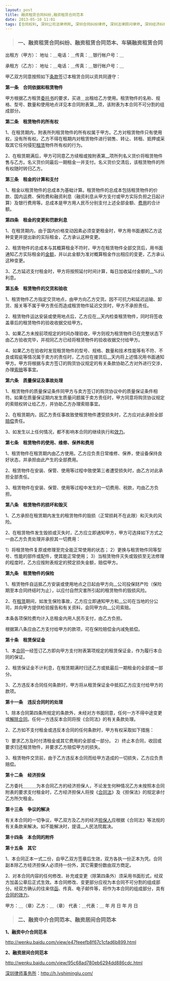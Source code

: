 ```yaml
---
layout: post
title: 融资租赁合同纠纷,融资租赁合同范本
date: 2013-05-10 11:01
tags: [合同权利, 深圳公司法律师网, 深圳合同纠纷律师, 深圳法律顾问律师, 深圳经济纠纷律师, 融资中介合同范本, 融资居间合同范本, 车辆融资租赁合同]
---
```

<blockquote>
<h3>一、融资租赁合同纠纷、融资租赁合同范本、车辆融资租赁合同</h3>
</blockquote>
出租方（甲方）：
地址：＿电话：＿传真：＿银行帐户号：＿

承租方（乙方）：
地址：＿电话：＿传真：＿银行帐户号：＿

甲乙双方同意按照如下<a href="http://h.lvshiminglu.com/law/992.html" target="_blank">条款</a>签订本租赁合同以资共同遵守：

<strong>第一条　合同依据和租赁物件</strong>

甲方根据乙方租赁<a href="http://h.lvshiminglu.com/law/644.html" target="_blank">委托书</a>的要求，买进＿出租给乙方使用。租赁物件的名称、规格、型号、数量和使用地点详见本合同附表第__项，该附表为本合同不可分割的组成部分。

<strong>第二条　租赁物件的所有权</strong>

1、在租赁期内，附表所列租赁物件的所有权属于甲方。乙方对租赁物件只有使用权，没有所有权。乙方不得在租期内对租赁物件进行销售、转让、转租、抵押或采取其它任何侵犯<a href="http://h.lvshiminglu.com/law/406.html" target="_blank">租赁</a>物件所有权的行为。

2、在租赁期满后，甲方可同意乙方续租或按附表第__项所列名义货价将租赁物件售与乙方。名义货价同最后一期租金一并支付。名义货价交清后，该租赁物件的所有权随时转归乙方。

<strong>第三条　租金的计算和支付</strong>

1、租金以租赁物件的总成本为基础计算。租赁物件的总成本包括租赁物件的价款、国内运费、保险费和融资利息（融资利息从甲方支付或甲方实际负担之日起计算）及银行费用等。总成本是甲方用人民币分别支付上述全部金额、<a href="http://h.lvshiminglu.com/law/330.html" target="_blank">费用</a>的合计额。

<strong>第四条　租金的变更和罚款利息</strong>

1、在租赁期内，由于国内价格变动因素必须变更租金时，甲方用书面通知乙方这种变更并提出新的实际租金，乙方承认这种变更。

2、租赁物件的总成本与其概算租金不符时，甲方在租赁物件全部交货后，用书面通知乙方实际租金的<a href="http://h.lvshiminglu.com/law/273.html" target="_blank">金额</a>，并以此金额为准对概算租金作出相应的变更，乙方承认这种变更。

3、乙方延迟支付租金时，甲方将按照延付时间计算，每日加收延付金额的__%的利息。

<strong>第五条　租赁物件的交货和验收</strong>

1、租赁物件乙方指定交货地点，由甲方向乙方交货。因不可抗力和延迟运输、卸货、报关等不属于甲方责任而造成租赁物件延迟交货时，甲方不承担责任。

2、租赁物件运达安装或使用地点后，乙方应在__天内检查租赁物件，同时将签收盖章后的租赁物件的验收收据交给甲方。

3、如果乙方未按前项规定的时间办理验收，甲方则视为租赁物件已在完整状态下由乙方验收完毕，并视同乙方已经将租赁物件的验收收据交付给甲方。

4、如果乙方在验收时发现租赁物件的型号、规格、数量和技术性能等有不符、不良或瑕疵等情况属于卖方的责任时，乙方应在接货后__天内将上述情况用书面通知甲方。甲方将根据与卖方签订的购货协议规定的有关条款协助乙方对外进行交涉，办理<a href="http://h.lvshiminglu.com/law/941.html" target="_blank">索赔</a>等事宜。

<strong>第六条　质量保证及事故处理</strong>

1、租赁物件的质量保证条件同甲方与卖方签订的购货协议中的质量保证条件相符。如果在质量保证期内发生质量问题属于卖方责任时，甲方同意将购货协议规定的索赔权转让给乙方，并协助乙方办理索赔事宜。

2、在租赁期内，因乙方责任事故致使租赁物件遭受损失时，乙方应对此承担全部<a href="http://h.lvshiminglu.com/law/889.html" target="_blank">赔偿</a>责任。

3、如发生以上任何情况，都不影响本合同的继续执行和<a href="http://h.lvshiminglu.com/law/900.html" target="_blank">效力</a>。

<strong>第七条　租赁物件的使用、维修、保养和费用</strong>

1、租赁物件在租赁期内由乙方使用。乙方应负责日常维修、保养，使设备保持良好状态，并承担由此产生的全部费用。

2、租赁物件在安装、保管、使用等过程中致使第三者遭受损失时，由乙方对此承担全部责任。

3、租赁物件在安装、保管、使用等过程中发生的一切费用、税款，均由乙方负担。

<strong>第八条　租赁物件的损坏和毁灭</strong>

1、乙方承担在租赁期内发生的租赁物件的毁损（正常损耗不在此限）和灭失的风险。

2、在租赁物件发生毁损或灭失时，乙方应立即通知甲方，甲方可选择如下方式之一由乙方负责处理并承担其一切费用：

1）将租赁物件复原或修理至完全能正常使用的状态；
2）更换与租赁物件同等型号、性能的部件或配件，使其能正常使用；
3）当租赁物件灭失或毁损至无法修理的程度时，乙方应按附表规定的预定损失金额，赔偿甲方。

<strong>第九条　租赁物件的保险</strong>

1、租赁物件自运抵乙方安装或使用地点之日起由甲方向__公司投保财产险（保险期至本合同终结时为止），以应付自然灾害所引起的租赁物件的毁损风险。

2、在<a href="http://h.lvshiminglu.com/law/920.html" target="_blank">租赁</a>期间，如发生保险事故，乙方应立即通知甲方和__公司在当地的分公司，并向甲方提供检验报告和有关资料，会同甲方向__公司索赔。

本条各项保险费均计入总租金内用人民币支付，由乙方负担。

根据第八条应由乙方支付给甲方的款项，可在保险赔偿金内减免抵偿。

<strong>第十条　租赁保证金</strong>

1、本<a href="http://h.lvshiminglu.com/law/899.html" target="_blank">合同</a>一经签订乙方即向甲方支付附表第项规定的租赁保证金，作为履行本合同的保证。

2、租赁保证金不计利息，在租赁期满时归还乙方或抵最后一期租金的全部或一部分。

3、乙方违反本合同任何条款时，甲方将从租赁保证金中抵扣乙方应支付给甲方的款项。

<strong>第十一条　违反合同时的处理</strong>

1、除本合同第四条所规定的条款外，未经对方书面同意，任何一方不得中途变更或<a href="http://h.lvshiminglu.com/law/858.html" target="_blank">解除合同</a>。任何一方违反本合同将按《合同法》的有关条款处理。

2、乙方如不支付租金或违反本合同的任何条款时，甲方有权采取如下措施：

1）要求乙方及时付清租金或其它费用的全部或一部分。
2）终止本合同，收回或要求归还租赁物件，并要求乙方赔偿甲方的损失。

3、租赁物件交货前，由于乙方违反本合同而给甲方造成的一切损失，乙方应负责赔偿。

<strong>第十二条　经济担保</strong>

乙方委托＿＿＿为本合同乙方的经济担保人，不论发生何种情况乙方未按照本合同附表的要求支付租金时，乙方经济担保人将按《<a href="http://h.lvshiminglu.com/law/846.html" target="_blank">合同法</a>》及《担保法》的规定承付乙方所欠租金。

<strong>第十三条　争议的解决</strong>

有关本合同的一切争议，甲乙双方及乙方的经济<a href="http://h.lvshiminglu.com/law/286.html" target="_blank">担保人</a>应根据《合同法》等法规的有关条款来解决。如不能解决时，提请__人民法院裁决。

<strong>第十四条　本合同的附件</strong>

<strong>第十五条　其它</strong>

1、本合同正本一式二份，自甲乙双方签章后生效，双方各执一份正本为凭。合同副本除乙方经济担保人必须持一份外，其它需要份数由双方商定。

2、对本合同内容的任何修改、补充或变更（除第四条外）须采用书面形式，经双方加盖公章后正式生效。本合同修改、变更部分应视为本合同不可分割的组成部分。经双方确认的往来信<a href="http://h.lvshiminglu.com/law/135.html" target="_blank">函</a>、传真、电子邮件等，将作为本合同的组成部分，具有<a href="http://h.lvshiminglu.com/law/954.html" target="_blank">合同的效力</a>。

甲方：＿（章）乙方：＿（章）
代表：＿代表：＿
年 月 日 年 月 日
<blockquote>
<h3>二、融资中介合同范本、融资居间合同范本</h3>
</blockquote>
<strong>1、融资中介合同范本</strong>

http://wenku.baidu.com/view/e47feeefb8f67c1cfad6b899.html

<strong>2、融资居间合同范本</strong>

http://wenku.baidu.com/view/95c68ad780eb6294dd886cdc.html

<a href="http://h.lvshiminglu.com/">深圳律师事务所</a>：<a href="http://h.lvshiminglu.com/">http://h.lvshiminglu.com/</a>

